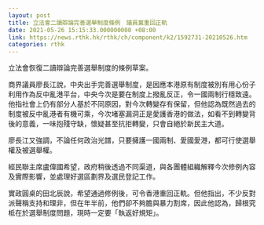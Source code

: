 ```yaml
---
layout: post
title: 立法會二讀辯論完善選舉制度條例　議員冀重回正軌
date: 2021-05-26 15:15:33.000000000 +08:00
link: https://news.rthk.hk/rthk/ch/component/k2/1592731-20210526.htm
categories: rthk
---
```


立法會恢復二讀辯論完善選舉制度的條例草案。

商界議員廖長江說，中央出手完善選舉制度，是因應本港原有制度被別有用心份子利用作為反中亂港平台，中央今次是要在制度上撥亂反正，令一國兩制行穩致遠。他指社會上仍有部分人基於不同原因，對今次轉變存有保留，但他認為既然過去的制度被反中亂港者有機可乘，今次堵塞漏洞正是愛護香港的做法，如看不到轉變背後的意義，一味抱殘守缺，懷疑甚至抗拒轉變，只會自絕於新民主大道。

廖長江又強調，不論任何政治光譜，只要擁護一國兩制、愛國愛港，都可行使選舉權及被選舉權。

經民聯主席盧偉國希望，政府稍後透過不同渠道，與各團體組織解釋今次修例內容及實際影響，並處理好選區劃界及選民登記工作。

實政圓桌的田北辰說，希望通過修例後，可令香港重回正軌。但他指出，不少反對派聲稱支持和理非，但在年半前，他們卻不夠膽與暴力割席，因此他認為，歸根究柢在於選舉制度問題，現時一定要「執返好規矩」。
